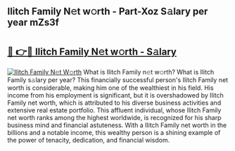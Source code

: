 ## Ilitch Family N𝚎t w𝚘rth - Part-Xoz S𝚊lary per year mZs3f

# <h2><a href="http://gc02sqp.nevu.top/?p=Ilitch+Family">🔗 👉🔴 Ilitch Family N𝚎t w𝚘rth - S𝚊lary</a></h2>

[![Ilitch Family N𝚎t W𝚘rth](https://i.imgur.com/Oavwk0R.jpeg)](http://gc02sqp.nevu.top/?p=Ilitch+Family)
What is Ilitch Family n𝚎t w𝚘rth? What is Ilitch Family s𝚊lary per year?
This financially successful person's Ilitch Family net worth is considerable, making him one of the wealthiest in his field. His income from his employment is significant, but it is overshadowed by Ilitch Family net worth, which is attributed to his diverse business activities and extensive real estate portfolio. This affluent individual, whose Ilitch Family net worth ranks among the highest worldwide, is recognized for his sharp business mind and financial astuteness. With a Ilitch Family net worth in the billions and a notable income, this wealthy person is a shining example of the power of tenacity, dedication, and financial wisdom.
